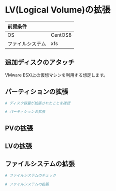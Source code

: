 # LV(Logical Volume)の拡張
|前提条件||
|:---|:---|
|OS|CentOS8|
|ファイルシステム|xfs|

## 追加ディスクのアタッチ
VMware ESXi上の仮想マシンを利用する想定します。

## パーティションの拡張
```sh
# ディスク容量が拡張されたことを確認
```

```sh
# パーティションの拡張
```

## PVの拡張

## LVの拡張

## ファイルシステムの拡張
```sh
# ファイルシステムのチェック
```

```sh
# ファイルシステムの拡張
```
